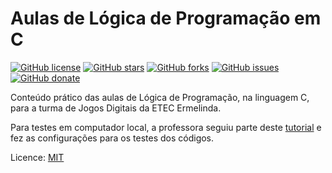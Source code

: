 # Aulas de Lógica de Programação em C

[![GitHub license](https://img.shields.io/github/license/clcmo/aulas_lp_ermelinda?style=for-the-badge)](https://github.com/clcmo/aulas_lp_ermelinda)
[![GitHub stars](https://img.shields.io/github/stars/clcmo/aulas_lp_ermelinda?style=for-the-badge)](https://github.com/clcmo/aulas_lp_ermelinda/stargazers)
[![GitHub forks](https://img.shields.io/github/forks/clcmo/aulas_lp_ermelinda?style=for-the-badge)](https://github.com/clcmo/aulas_lp_ermelinda/network)
[![GitHub issues](https://img.shields.io/github/issues/clcmo/aulas_lp_ermelinda?style=for-the-badge)](https://github.com/clcmo/aulas_lp_ermelinda/issues)
[![GitHub donate](https://img.shields.io/github/sponsors/clcmo?color=pink&style=for-the-badge)](https://github.com/sponsors/clcmo)

Conteúdo prático das aulas de Lógica de Programação, na linguagem C, para a turma de Jogos Digitais da ETEC Ermelinda.

Para testes em computador local, a professora seguiu parte deste [tutorial](https://www.freecodecamp.org/news/how-to-write-and-run-c-cpp-code-on-visual-studio-code/) e fez as configurações para os testes dos códigos.

Licence: [MIT](LICENSE)
